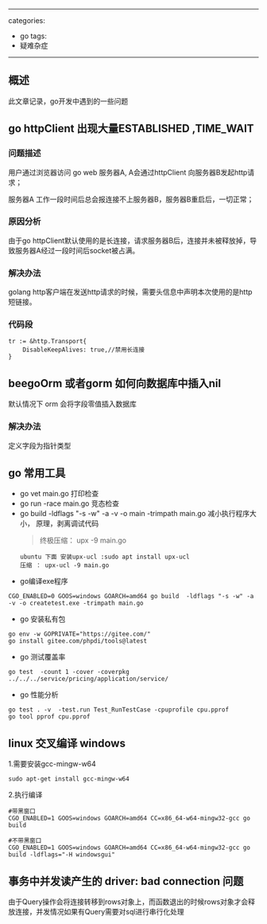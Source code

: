
---
categories: 
- go
tags:
- 疑难杂症
---

## 概述
此文章记录，go开发中遇到的一些问题
<!--more-->

## go httpClient 出现大量ESTABLISHED ,TIME_WAIT
### 问题描述
用户通过浏览器访问 go web 服务器A, A会通过httpClient 向服务器B发起http请求；

服务器A 工作一段时间后总会报连接不上服务器B，服务器B重启后，一切正常；
### 原因分析
由于go httpClient默认使用的是长连接，请求服务器B后，连接并未被释放掉，导致服务器A经过一段时间后socket被占满。

### 解决办法
golang http客户端在发送http请求的时候，需要头信息中声明本次使用的是http短链接。 

### 代码段
```
tr := &http.Transport{
    DisableKeepAlives: true,//禁用长连接
}
```

## beegoOrm 或者gorm 如何向数据库中插入nil
默认情况下 orm 会将字段零值插入数据库
### 解决办法
定义字段为指针类型


## go 常用工具
* go vet main.go  打印检查
* go run -race main.go  竞态检查
* go build -ldflags "-s -w" -a -v -o main -trimpath main.go  减小执行程序大小， 原理，剥离调试代码 
    >终极压缩： upx -9 main.go
    ```
    ubuntu 下面 安装upx-ucl :sudo apt install upx-ucl
    压缩 ： upx-ucl -9 main.go
    ```
* go编译exe程序
```
CGO_ENABLED=0 GOOS=windows GOARCH=amd64 go build  -ldflags "-s -w" -a -v -o createtest.exe -trimpath main.go 
```  

* go 安装私有包
```
go env -w GOPRIVATE="https://gitee.com/" 
go install gitee.com/phpdi/tools@latest
```

* go 测试覆盖率
```
go test  -count 1 -cover -coverpkg ../../../service/pricing/application/service/
```

* go 性能分析
```
go test . -v  -test.run Test_RunTestCase -cpuprofile cpu.pprof
go tool pprof cpu.pprof
```

## linux 交叉编译  windows
1.需要安装gcc-mingw-w64
```
sudo apt-get install gcc-mingw-w64
```
2.执行编译
```
#带黑窗口
CGO_ENABLED=1 GOOS=windows GOARCH=amd64 CC=x86_64-w64-mingw32-gcc go build

#不带黑窗口
CGO_ENABLED=1 GOOS=windows GOARCH=amd64 CC=x86_64-w64-mingw32-gcc go build -ldflags="-H windowsgui" 
```


## 事务中并发读产生的 driver: bad connection 问题 
由于Query操作会将连接转移到rows对象上，而函数退出的时候rows对象才会释放连接，并发情况如果有Query需要对sql进行串行化处理